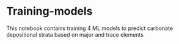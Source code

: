 # Training-models
This notebook contains training 4 ML models to predict carbonate depositional strata based on major and trace elements
